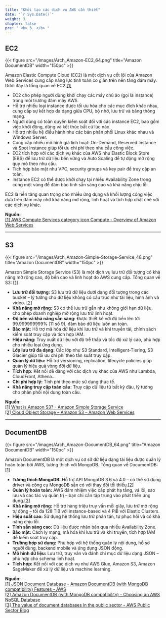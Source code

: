 ```yaml
---
title: "Khởi tạo các dịch vụ AWS cần thiết"
date: "`r Sys.Date()`"
weight: 3
chapter: false
pre: " <b> 3. </b> "
---
```


## EC2

{{< figure src="/images/Arch_Amazon-EC2_64.png" title="Amazon DocumentDB" width="150pc" >}}

Amazon Elastic Compute Cloud (EC2) là một dịch vụ cốt lõi của Amazon Web Services cung cấp năng lực tính toán co giãn trên nền tảng đám mây. Dưới đây là tổng quan về EC2:[[1]](https://docs.aws.amazon.com/whitepapers/latest/aws-overview/compute-services.html)

- EC2 cho phép người dùng khởi chạy các máy chủ ảo (gọi là instance) trong môi trường đám mây AWS.
- Hỗ trợ nhiều loại instance được tối ưu hóa cho các mục đích khác nhau, cung cấp sự kết hợp đa dạng giữa CPU, bộ nhớ, lưu trữ và băng thông mạng.
- Người dùng có toàn quyền kiểm soát đối với các instance EC2, bao gồm việc khởi động, dừng và kết thúc bất cứ lúc nào.
- Hỗ trợ nhiều hệ điều hành như các bản phân phối Linux khác nhau và Windows Server.
- Cung cấp nhiều mô hình giá linh hoạt: On-Demand, Reserved Instance và Spot Instance giúp tối ưu chi phí theo nhu cầu công việc.
- EC2 tích hợp với các dịch vụ khác của AWS như Elastic Block Store (EBS) để lưu trữ dữ liệu bền vững và Auto Scaling để tự động mở rộng quy mô theo nhu cầu.
- Tích hợp bảo mật như VPC, security groups và key pair để truy cập an toàn.
- Instance EC2 có thể được khởi chạy tại nhiều Availability Zone trong cùng một vùng để đảm bảo tính sẵn sàng cao và khả năng chịu lỗi.

EC2 là nền tảng quan trọng cho nhiều ứng dụng và khối lượng công việc dựa trên đám mây nhờ khả năng mở rộng, linh hoạt và tích hợp chặt chẽ với các dịch vụ khác.

**Nguồn:**  
[[1] AWS Compute Services category icon Compute - Overview of Amazon Web Services](https://docs.aws.amazon.com/whitepapers/latest/aws-overview/compute-services.html)

---

## S3

{{< figure src="/images/Arch_Amazon-Simple-Storage-Service_48.png" title="Amazon DocumentDB" width="150pc" >}}

Amazon Simple Storage Service (S3) là một dịch vụ lưu trữ đối tượng có khả năng mở rộng cao, độ bền cao và linh hoạt do AWS cung cấp. Tổng quan về S3: [[1]](https://docs.aws.amazon.com/AmazonS3/latest/userguide/Welcome.html)

- **Lưu trữ đối tượng:** S3 lưu trữ dữ liệu dưới dạng đối tượng trong các bucket – lý tưởng cho dữ liệu không có cấu trúc như tài liệu, hình ảnh và video. [[2]](https://aws.amazon.com/s3/)
- **Khả năng mở rộng:** S3 có thể lưu trữ gần như không giới hạn dữ liệu, cho phép doanh nghiệp mở rộng lưu trữ linh hoạt.
- **Độ bền và khả năng sẵn sàng:** Được thiết kế với độ bền lên tới 99.999999999% (11 số 9), đảm bảo dữ liệu luôn an toàn.
- **Bảo mật:** Hỗ trợ mã hóa dữ liệu khi lưu trữ và khi truyền tải, chính sách kiểm soát truy cập và tích hợp IAM.
- **Hiệu năng:** Truy xuất dữ liệu với độ trễ thấp và tốc độ xử lý cao, phù hợp cho nhiều loại ứng dụng.
- **Lớp lưu trữ đa dạng:** Các lớp như S3 Standard, Intelligent-Tiering, S3 Glacier giúp tối ưu chi phí theo tần suất truy cập.
- **Quản lý dữ liệu:** Hỗ trợ versioning, replication, lifecycle policies giúp quản lý hiệu quả vòng đời dữ liệu.
- **Tích hợp:** Kết nối dễ dàng với các dịch vụ khác của AWS như Lambda, CloudFront, Athena…
- **Chi phí hợp lý:** Tính phí theo mức sử dụng thực tế.
- **Khả năng truy cập toàn cầu:** Truy cập dữ liệu từ bất kỳ đâu, lý tưởng cho phân phối nội dung toàn cầu.

**Nguồn:**  
[[1] What is Amazon S3? - Amazon Simple Storage Service](https://docs.aws.amazon.com/AmazonS3/latest/userguide/Welcome.html)  
[[2] Cloud Object Storage – Amazon S3 – Amazon Web Services](https://aws.amazon.com/s3/)

---

## DocumentDB

{{< figure src="/images/Arch_Amazon-DocumentDB_64.png" title="Amazon DocumentDB" width="150pc" >}}

Amazon DocumentDB là một dịch vụ cơ sở dữ liệu dạng tài liệu được quản lý hoàn toàn bởi AWS, tương thích với MongoDB. Tổng quan về DocumentDB: [[1]](https://aws.amazon.com/documentdb/features/)  

- **Tương thích MongoDB:** Hỗ trợ API MongoDB 3.6 và 4.0 – có thể sử dụng driver và công cụ MongoDB sẵn có với thay đổi tối thiểu.[[2]](https://docs.aws.amazon.com/whitepapers/latest/choosing-an-aws-nosql-database/amazon-documentdb.html)  
- **Quản lý hoàn toàn:** AWS đảm nhiệm việc cấp phát hạ tầng, vá lỗi, sao lưu và các tác vụ quản trị – bạn chỉ cần tập trung vào phát triển ứng dụng.[[3]](https://aws.amazon.com/blogs/publicsector/value-of-document-databases-in-public-sector-amazon-documentdb/)
- **Khả năng mở rộng:** Hỗ trợ hàng triệu truy vấn mỗi giây, lưu trữ mở rộng tự động – tối đa 128 TiB với instance-based và 4 PiB với Elastic Clusters.
- **Hiệu suất cao:** Sử dụng hệ thống lưu trữ phân tán, tự phục hồi và có khả năng chịu lỗi.
- **Tính sẵn sàng cao:** Dữ liệu được nhân bản qua nhiều Availability Zone.
- **Bảo mật:** Cách ly mạng, mã hóa khi lưu trữ và khi truyền, tích hợp IAM để kiểm soát truy cập.
- **Trường hợp sử dụng:** Phù hợp với hệ thống quản lý nội dung, hồ sơ người dùng, backend mobile và ứng dụng JSON động.
- **Mô hình dữ liệu:** Lưu trữ, truy vấn và đánh chỉ mục dữ liệu dạng JSON – phù hợp cho schema linh hoạt.
- **Tích hợp:** Kết nối với các dịch vụ như AWS Glue, Amazon S3, Amazon SageMaker để xử lý dữ liệu và machine learning.

**Nguồn:**  
[[1] JSON Document Database - Amazon DocumentDB (with MongoDB compatibility) Features - AWS](https://aws.amazon.com/documentdb/features/)  
[[2] Amazon DocumentDB (with MongoDB compatibility) - Choosing an AWS NoSQL Database](https://docs.aws.amazon.com/whitepapers/latest/choosing-an-aws-nosql-database/amazon-documentdb.html)  
[[3] The value of document databases in the public sector - AWS Public Sector Blog](https://aws.amazon.com/blogs/publicsector/value-of-document-databases-in-public-sector-amazon-documentdb/)
